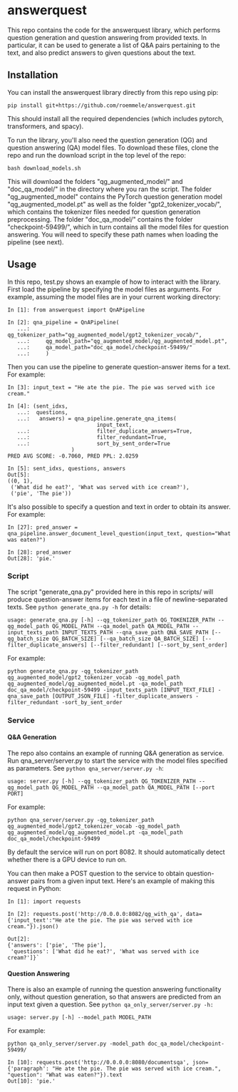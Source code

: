# answerquest

This repo contains the code for the answerquest library, which performs question generation and question answering from provided texts. In particular, it can be used to generate a list of Q&A pairs pertaining to the text, and also predict answers to given questions about the text.

## Installation

You can install the answerquest library directly from this repo using pip:

`pip install git+https://github.com/roemmele/answerquest.git`

This should install all the required dependencies (which includes pytorch, transformers, and spacy).

To run the library, you'll also need the question generation (QG) and question answering (QA) model files. To download these files, clone the repo and run the download script in the top level of the repo:

`bash download_models.sh` 

This will download the folders "qg_augmented_model/" and "doc_qa_model/" in the directory where you ran the script. The folder "qg_augmented_model" contains the PyTorch question generation model "qg_augmented_model.pt" as well as the folder "gpt2_tokenizer_vocab/", which contains the tokenizer files needed for question generation preprocessing. The folder "doc_qa_model/" contains the folder "checkpoint-59499/", which in turn contains all the model files for question answering. You will need to specify these path names when loading the pipeline (see next).

## Usage

In this repo, test.py shows an example of how to interact with the library. First load the pipeline by specifying the model files as arguments. For example, assuming the model files are in your current working directory:

```
In [1]: from answerquest import QnAPipeline

In [2]: qna_pipeline = QnAPipeline(
   ...:     qg_tokenizer_path="qg_augmented_model/gpt2_tokenizer_vocab/",
   ...:     qg_model_path="qg_augmented_model/qg_augmented_model.pt",
   ...:     qa_model_path="doc_qa_model/checkpoint-59499/"
   ...:     )
```
Then you can use the pipeline to generate question-answer items for a text. For example:
```
In [3]: input_text = "He ate the pie. The pie was served with ice cream."

In [4]: (sent_idxs,
   ...:  questions,
   ...:   answers) = qna_pipeline.generate_qna_items(
                            input_text,
   ...:                     filter_duplicate_answers=True,
   ...:                     filter_redundant=True,
   ...:                     sort_by_sent_order=True
                    )
PRED AVG SCORE: -0.7060, PRED PPL: 2.0259

In [5]: sent_idxs, questions, answers
Out[5]: 
((0, 1),
 ('What did he eat?', 'What was served with ice cream?'),
 ('pie', 'The pie'))
 ```

It's also possible to specify a question and text in order to obtain its answer. For example:

```
In [27]: pred_answer = qna_pipeline.answer_document_level_question(input_text, question="What was eaten?")

In [28]: pred_answer
Out[28]: 'pie.'
```

### Script

The script "generate_qna.py" provided here in this repo in scripts/ will produce question-answer items for each text in a file of newline-separated texts. See `python generate_qna.py -h` for details:

`usage: generate_qna.py [-h] --qg_tokenizer_path QG_TOKENIZER_PATH --qg_model_path QG_MODEL_PATH --qa_model_path QA_MODEL_PATH
                       --input_texts_path INPUT_TEXTS_PATH --qna_save_path QNA_SAVE_PATH [--qg_batch_size QG_BATCH_SIZE]
                       [--qa_batch_size QA_BATCH_SIZE] [--filter_duplicate_answers] [--filter_redundant] [--sort_by_sent_order]`

For example:

`python generate_qna.py -qg_tokenizer_path qg_augmented_model/gpt2_tokenizer_vocab -qg_model_path qg_augmented_model/qg_augmented_model.pt -qa_model_path doc_qa_model/checkpoint-59499 -input_texts_path [INPUT_TEXT_FILE] -qna_save_path [OUTPUT_JSON_FILE] -filter_duplicate_answers -filter_redundant -sort_by_sent_order`

### Service

#### Q&A Generation

The repo also contains an example of running Q&A generation as service. Run qna_server/server.py to start the service with the model files specified as parameters. See `python qna_server/server.py -h`:

`usage: server.py [-h] --qg_tokenizer_path QG_TOKENIZER_PATH --qg_model_path
                 QG_MODEL_PATH --qa_model_path QA_MODEL_PATH [--port PORT]`

For example:

`python qna_server/server.py -qg_tokenizer_path qg_augmented_model/gpt2_tokenizer_vocab -qg_model_path qg_augmented_model/qg_augmented_model.pt -qa_model_path doc_qa_model/checkpoint-59499`

By default the service will run on port 8082. It should automatically detect whether there is a GPU device to run on.

You can then make a POST question to the service to obtain question-answer pairs from a given input text. Here's an example of making this request in Python:
```
In [1]: import requests

In [2]: requests.post('http://0.0.0.0:8082/qg_with_qa', data={'input_text':"He ate the pie. The pie was served with ice cream."}).json()
                                                                             
Out[2]: 
{'answers': ['pie', 'The pie'],
 'questions': ['What did he eat?', 'What was served with ice cream?']}`
```

#### Question Answering

There is also an example of running the question answering functionality only, without question generation, so that answers are predicted from an input text given a question. See `python qa_only_server/server.py -h:`

`usage: server.py [-h] --model_path MODEL_PATH`

For example:

`python qa_only_server/server.py -model_path doc_qa_model/checkpoint-59499/`

```
In [10]: requests.post('http://0.0.0.0:8080/documentsqa', json={'paragraph': "He ate the pie. The pie was served with ice cream.", "question": "What was eaten?"}).text
Out[10]: 'pie.'
```
